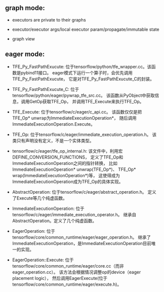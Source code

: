 ## graph mode:

- executors are private to their graphs

- executor/executor args/local executor param/propagate/immutable state

- graph view

## eager mode:

- TFE\_Py\_FastPathExucute:
位于tensorflow/python/tfe\_wrapper.cc。该函数是pybind11接口。
eager模式下运行一个算子时，会优先调用TFE\_Py\_FastPathExucute，
它是对TFE\_Py\_FastPathExucute\_C的封装。

- TFE\_Py\_FastPathExucute\_C:
位于tensorflow/python/eager/pywrap\_tfe\_src.cc。
该函数从PyObject中获取信息，调用GetOp获取TFE\_Op，
并调用TFE\_Execute来执行TFE\_Op。

- TFE\_Execute: 位于tensorflow/c/eager/c\_api.cc。
该函数仅仅是把TFE\_Op\* unwrap为ImmediateExecutionOperation\*，
随后调用ImmediateExecutionOperation.Execute。

- TFE\_Op: 位于tensorflow/c/eager/immediate\_execution\_operation.h。
该类只有声明没有定义，不是一个实体类型。

- tensorflow/c/eager/tfe\_op\_internal.h:
该文件中，利用宏DEFINE\_CONVERSION\_FUNCTIONS，
定义了TFE\_Op和ImmediateExecutionOperation之间的指针转换，
比如ImmediateExecutionOperation\* unwrap(TFE\_Op\*)、
TFE\_Op\* wrap(ImmediateExecutionOperation\*)等，
这使得成为ImmediateExecutionOperation成为TFE\_Op的具体实现。

- AbstractOperation:
位于tensorflow/c/eager/abstract\_operation.h。
定义了Execute等几个纯虚函数。

- ImmediateExecutionOperation:
位于tensorflow/c/eager/immediate\_execution\_operator.h。
继承自AbstractOperation。定义了几个纯虚函数。

- EagerOperation:
位于tensorflow/core/common\_runtime/eager/eager\_operation.h。
继承了ImmediateExecutionOperation，是ImmediateExecutionOperation目前唯一的实现。

- EagerOperation::Execute:
位于tensorflow/core/common\_runtime/eager/core.cc（而非eager\_operation.cc）。
该方法会根据情况调整op的device（eager placement logic），
然后调用EagerExecute(位于tensorflow/core/common\_runtime/eager/execute.h)。
